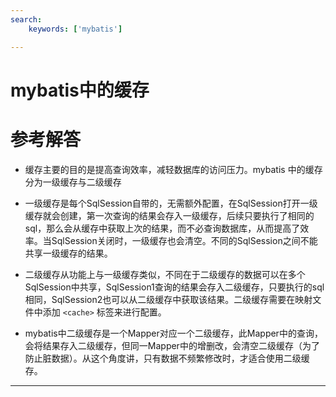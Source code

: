 ```yaml
---
search:
    keywords: ['mybatis']

---
```


# mybatis中的缓存

# 参考解答

* 缓存主要的目的是提高查询效率，减轻数据库的访问压力。mybatis 中的缓存分为一级缓存与二级缓存

* 一级缓存是每个SqlSession自带的，无需额外配置，在SqlSession打开一级缓存就会创建，第一次查询的结果会存入一级缓存，后续只要执行了相同的sql，那么会从缓存中获取上次的结果，而不必查询数据库，从而提高了效率。当SqlSession关闭时，一级缓存也会清空。不同的SqlSession之间不能共享一级缓存的结果。

* 二级缓存从功能上与一级缓存类似，不同在于二级缓存的数据可以在多个SqlSession中共享，SqlSession1查询的结果会存入二级缓存，只要执行的sql相同，SqlSession2也可以从二级缓存中获取该结果。二级缓存需要在映射文件中添加 `<cache>` 标签来进行配置。

* mybatis中二级缓存是一个Mapper对应一个二级缓存，此Mapper中的查询，会将结果存入二级缓存，但同一Mapper中的增删改，会清空二级缓存（为了防止脏数据）。从这个角度讲，只有数据不频繁修改时，才适合使用二级缓存。

---
